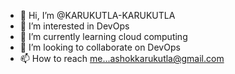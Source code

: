 - 👋 Hi, I’m @KARUKUTLA-KARUKUTLA
- 👀 I’m interested in DevOps
- 🌱 I’m currently learning cloud computing
- 💞️ I’m looking to collaborate on DevOps
- 📫 How to reach me...ashokkarukutla@gmail.com

<!---
KARUKUTLA-KARUKUTLA/KARUKUTLA-KARUKUTLA is a ✨ special ✨ repository because its `README.md` (this file) appears on your GitHub profile.
You can click the Preview link to take a look at your changes.
--->
